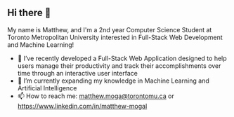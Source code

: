 ## Hi there 👋

My name is Matthew, and I'm a 2nd year Computer Science Student at Toronto Metropolitan University interested in Full-Stack Web Development and Machine Learning!
- 🔭 I’ve recently developed a Full-Stack Web Application designed to help users manage their productivity and track their accomplishments over time through an interactive user interface
- 🌱 I’m currently expanding my knowledge in Machine Learning and Artificial Intelligence
- 📫 How to reach me: matthew.moga@torontomu.ca or https://www.linkedin.com/in/matthew-mogal

<!--
**Matt1092/matt1092** is a ✨ _special_ ✨ repository because its `README.md` (this file) appears on your GitHub profile.

Here are some ideas to get you started:

- 🔭 I’m currently working on ...
- 🌱 I’m currently learning ...
- 👯 I’m looking to collaborate on ...
- 🤔 I’m looking for help with ...
- 💬 Ask me about ...
- 📫 How to reach me: ...
- 😄 Pronouns: ...
- ⚡ Fun fact: ...
-->
